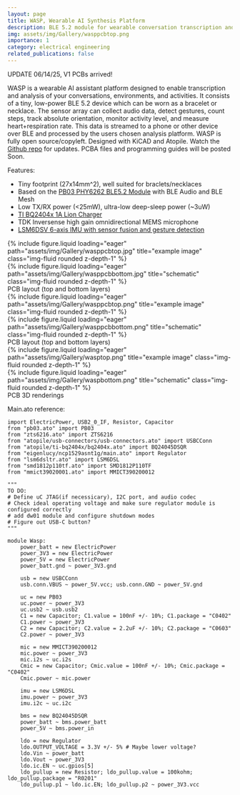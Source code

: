 ```yaml
---
layout: page
title: WASP, Wearable AI Synthesis Platform
description: BLE 5.2 module for wearable conversation transcription and analysis
img: assets/img/Gallery/wasppcbtop.png
importance: 1
category: electrical engineering
related_publications: false
---
```


UPDATE 06/14/25, V1 PCBs arrived!

WASP is a wearable AI assistant platform designed to enable transcription and analysis of your conversations, environments, and activities. It consists of a tiny, low-power BLE 5.2 device which can be worn as a bracelet or necklace. The sensor array can collect audio data, detect gestures, count steps, track absolute orientation, monitor activity level, and measure heart+respiration rate. This data is streamed to a phone or other device over BLE and processed by the users chosen analysis platform. WASP is fully open source/copyleft. Designed with KiCAD and Atopile. Watch the <a href="https://github.com/eigenlucy/wasp">Github repo</a> for updates. PCBA files and programming guides will be posted Soon.

Features:
<ul>
    <li>Tiny footprint (27x14mm^2), well suited for braclets/necklaces</li>
    <li>Based on the <a href="https://www.digikey.com/en/products/detail/ai-thinker/PB-03/16688850">PB03 PHY6262 BLE5.2 Module</a> with BLE Audio and BLE Mesh</li>
    <li>Low TX/RX power (<25mW), ultra-low deep-sleep power (~3uW)</li>
    <li><a href="https://www.ti.com/lit/ds/symlink/bq24040.pdf?ts=1748290055470">TI BQ2404x 1A Lion Charger</a></li>
    <li>TDK Inversense high gain omnidirectional MEMS microphone</li>
    <li><a href="https://www.st.com/en/mems-and-sensors/lsm6dsv.html">LSM6DSV 6-axis IMU with sensor fusion and gesture detection</a></li>
</ul>
<div class="row">
    <div class="col-sm mt-2 mt-md-0">
        {% include figure.liquid loading="eager" path="assets/img/Gallery/wasppcbtop.jpg" title="example image" class="img-fluid rounded z-depth-1" %}
    </div>
    <div class="col-sm mt-2 mt-md-0">
        {% include figure.liquid loading="eager" path="assets/img/Gallery/wasppcbbottom.jpg" title="schematic" class="img-fluid rounded z-depth-1" %}
    </div>
</div>
<div class="caption">
    PCB layout (top and bottom layers)
</div>
<div class="row">
    <div class="col-sm mt-2 mt-md-0">
        {% include figure.liquid loading="eager" path="assets/img/Gallery/wasppcbtop.png" title="example image" class="img-fluid rounded z-depth-1" %}
    </div>
    <div class="col-sm mt-2 mt-md-0">
        {% include figure.liquid loading="eager" path="assets/img/Gallery/wasppcbbottom.png" title="schematic" class="img-fluid rounded z-depth-1" %}
    </div>
</div>
<div class="caption">
    PCB layout (top and bottom layers)
</div>
<div class="row">
    <div class="col-sm mt-2 mt-md-0">
        {% include figure.liquid loading="eager" path="assets/img/Gallery/wasptop.png" title="example image" class="img-fluid rounded z-depth-1" %}
    </div>
    <div class="col-sm mt-2 mt-md-0">
        {% include figure.liquid loading="eager" path="assets/img/Gallery/waspbottom.png" title="schematic" class="img-fluid rounded z-depth-1" %}
    </div>
</div>
<div class="caption">
    PCB 3D renderings
</div>

Main.ato reference:
```
import ElectricPower, USB2_0_IF, Resistor, Capacitor
from "pb03.ato" import PB03
from "zts6216.ato" import ZTS6216
from "atopile/usb-connectors/usb-connectors.ato" import USBCConn
from "atopile/ti-bq2404x/bq2404x.ato" import BQ24045DSQR
from "eigenlucy/ncp1529asnt1g/main.ato" import Regulator
from "lsm6dsltr.ato" import LSM6DSL
from "smd1812p110tf.ato" import SMD1812P110TF
from "mmict39020001.ato" import MMICT390200012

"""
TO DO:
# Define uC JTAG(if necessicary), I2C port, and audio codec
# Check ideal operating voltage and make sure regulator module is configured correctly
# add dw01 module and configure shutdown modes
# Figure out USB-C button?
"""

module Wasp:
    power_batt = new ElectricPower
    power_3V3 = new ElectricPower
    power_5V = new ElectricPower
    power_batt.gnd ~ power_3V3.gnd

    usb = new USBCConn
    usb.conn.VBUS ~ power_5V.vcc; usb.conn.GND ~ power_5V.gnd

    uc = new PB03
    uc.power ~ power_3V3
    uc.usb2 ~ usb.usb2
    C1 = new Capacitor; C1.value = 100nF +/- 10%; C1.package = "C0402"
    C1.power ~ power_3V3
    C2 = new Capacitor; C2.value = 2.2uF +/- 10%; C2.package = "C0603"
    C2.power ~ power_3V3

    mic = new MMICT390200012
    mic.power ~ power_3V3
    mic.i2s ~ uc.i2s
    Cmic = new Capacitor; Cmic.value = 100nF +/- 10%; Cmic.package = "C0402"
    Cmic.power ~ mic.power

    imu = new LSM6DSL
    imu.power ~ power_3V3
    imu.i2c ~ uc.i2c

    bms = new BQ24045DSQR
    power_batt ~ bms.power_batt
    power_5V ~ bms.power_in

    ldo = new Regulator
    ldo.OUTPUT_VOLTAGE = 3.3V +/- 5% # Maybe lower voltage?
    ldo.Vin ~ power_batt
    ldo.Vout ~ power_3V3
    ldo.ic.EN ~ uc.gpios[5]
    ldo_pullup = new Resistor; ldo_pullup.value = 100kohm; ldo_pullup.package = "R0201"
    ldo_pullup.p1 ~ ldo.ic.EN; ldo_pullup.p2 ~ power_3V3.vcc
```
